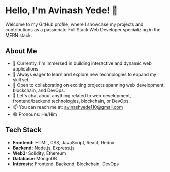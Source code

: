 <!--
**Avinash-1-10/Avinash-1-10** is a ✨ _special_ ✨ repository because its `README.md` (this file) appears on your GitHub profile.

Here are some ideas to get you started:

- 🔭 I’m currently working on ...
- 🌱 I’m currently learning ...
- 👯 I’m looking to collaborate on ...
- 🤔 I’m looking for help with ...
- 💬 Ask me about ...
- 📫 How to reach me: ...
- 😄 Pronouns: ...
- ⚡ Fun fact: ...
-->
# Hello, I'm Avinash Yede! 👋

Welcome to my GitHub profile, where I showcase my projects and contributions as a passionate Full Stack Web Developer specializing in the MERN stack.

## About Me

- 🔭 Currently, I'm immersed in building interactive and dynamic web applications.
- 🌱 Always eager to learn and explore new technologies to expand my skill set.
- 👯 Open to collaborating on exciting projects spanning web development, blockchain, and DevOps.
- 💬 Let's chat about anything related to web development, frontend/backend technologies, blockchain, or DevOps.
- 📫 You can reach me at: [avinashyede110@gmail.com](mailto:avinashyede110@gmail.com)
- 😄 Pronouns: He/Him

## Tech Stack

- **Frontend:** HTML, CSS, JavaScript, React, Redux
- **Backend:** Node.js, Express.js
- **Web3:** Solidity, Ethereum
- **Database:** MongoDB
- **Interests:** Frontend, Backend, Blockchain, DevOps


<!--
## Projects

1. [Ecommerce App](https://github.com/Avinash-1-10/React-Ecommerce-App) - Immersive online shopping experience built with React, Tailwind CSS, and Redux. Explore a wide array of products, add items to your cart, and seamlessly proceed to checkout. With integrated APIs, users can browse, shop, and complete purchases, creating a fluid and engaging shopping journey.
  <!-- ![Project Name](Project Screenshot or Logo) -->
   

  <!-- ![Project Name](Project Screenshot or Logo) -->
 <!-- 
## Blog Posts

- [Blog Post Title](Link to Blog Post) - Brief description.
- [Blog Post Title](Link to Blog Post) - Brief description.

## Find Me Online

- [Portfolio Website](Your Portfolio Website URL)
- [LinkedIn](Your LinkedIn Profile URL)
- [Twitter](Your Twitter Profile URL)

## GitHub Stats

![GitHub Stats](https://github-readme-stats.vercel.app/api?username=yourusername&show_icons=true&theme=dark)

![Top Languages](https://github-readme-stats.vercel.app/api/top-langs/?username=yourusername&layout=compact&theme=dark) -->



